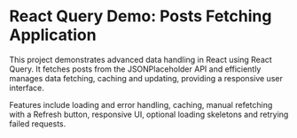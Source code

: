 # React Query Demo: Posts Fetching Application

This project demonstrates advanced data handling in React using React Query.
It fetches posts from the JSONPlaceholder API and efficiently manages data fetching, caching and updating, providing a responsive user interface.

Features include loading and error handling, caching, manual refetching with a Refresh button, responsive UI, optional loading skeletons and retrying failed requests.

